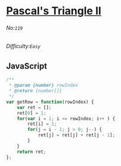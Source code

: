 # [Pascal's Triangle II](https://leetcode.com/problems/pascals-triangle-ii/)
###### No:`119`
###### Difficulty:`Easy`
## JavaScript

```javascript
/**
 * @param {number} rowIndex
 * @return {number[]}
 */
var getRow = function(rowIndex) {
    var ret = [];
    ret[0] = 1;
    for(var i = 1; i <= rowIndex; i++ ) {
        ret[i] = 1;
        for(j = i - 1; j > 0; j--) {
            ret[j] = ret[j] + ret[j - 1];
        }
    }
    return ret;
};
```
